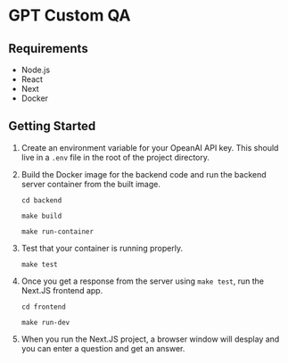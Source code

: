 # GPT Custom QA

## Requirements

* Node.js
* React
* Next
* Docker

## Getting Started

1. Create an environment variable for your OpeanAI API key. This should live in a ```.env``` file in the root of the project directory.

2. Build the Docker image for the backend code and run the backend server container from the built image.

    ```cd backend```

    ```make build```

    ```make run-container```

3. Test that your container is running properly.

    ```make test```

4. Once you get a response from the server using ```make test```, run the Next.JS frontend app.

    ```cd frontend```
    
    ```make run-dev```

5. When you run the Next.JS project, a browser window will desplay and you can enter a question and get an answer.
